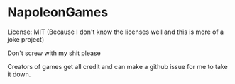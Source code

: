 # NapoleonGames
License: MIT (Because I don't know the licenses well and this is more of a joke project)

Don't screw with my shit please

Creators of games get all credit and can make a github issue for me to take it down.
